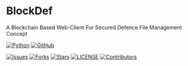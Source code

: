 # BlockDef
A Blockchain Based Web-Client For Secured Defence File Management Concept

[![Python](http://forthebadge.com/images/badges/made-with-python.svg)](https://python.org)
[![GitHub](https://forthebadge.com/images/badges/built-by-developers.svg)](https://github.com/)

[![Issues](https://img.shields.io/github/issues/AsmSafone/SafoneAPI?style=for-the-badge&color=orange)](https://github.com/adnansami1992sami/BlockDef/issues)
[![Forks](https://img.shields.io/github/forks/AsmSafone/SafoneAPI?style=for-the-badge&color=orange)](https://github.com/adnansami1992sami/BlockDef/fork)
[![Stars](https://img.shields.io/github/stars/AsmSafone/SafoneAPI?style=for-the-badge&color=orange)](https://github.com/adnansami1992sami/BlockDef/)
[![LICENSE](https://img.shields.io/github/license/AsmSafone/SafoneAPI?color=orange&style=for-the-badge)](https://github.com/adnansami1992sami/BlockDef)
[![Contributors](https://img.shields.io/github/contributors/AsmSafone/SafoneAPI?style=for-the-badge&color=orange)](https://github.com/adnansami1992sami/BlockDef)
